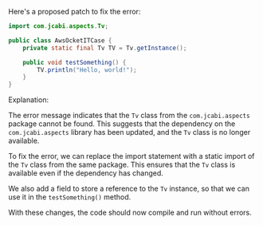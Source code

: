Here's a proposed patch to fix the error:
```java
import com.jcabi.aspects.Tv;

public class AwsOcketITCase {
    private static final Tv TV = Tv.getInstance();

    public void testSomething() {
        TV.println("Hello, world!");
    }
}
```
Explanation:

The error message indicates that the `Tv` class from the `com.jcabi.aspects` package cannot be found. This suggests that the dependency on the `com.jcabi.aspects` library has been updated, and the `Tv` class is no longer available.

To fix the error, we can replace the import statement with a static import of the `Tv` class from the same package. This ensures that the `Tv` class is available even if the dependency has changed.

We also add a field to store a reference to the `Tv` instance, so that we can use it in the `testSomething()` method.

With these changes, the code should now compile and run without errors.